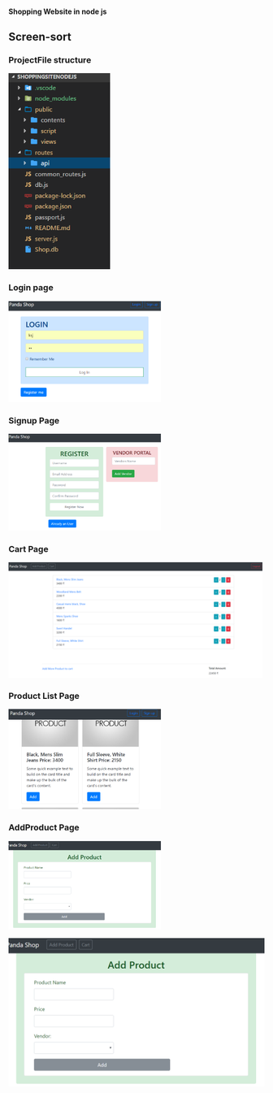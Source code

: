 #### Shopping Website in node js

<!-- # shopping Website Using Vue js (front-End), Sequelize(Orm), Sqlite3 (Database)

# Tables - 

Vendors, Products, Cart

Products should have vendorId foreignKey

1. Add Product Page

                We should be able to add products
                with the following values - 
                
                a) Product Name
                b) Product Vendor (select)
                c) Product Price

2. Product Listing Page

                Products should show up in form of cards
                with details and an 'add' button

                When we click on 'add', it should be added
                to cart (or, qty++)

                Note: We should be able to filter by vendor

3. Cart Page
                
                A table of all products on cart

                Product                Quantity              Rate       Amount
                mobile                  - 1 +                8000        8000
                laptop                  - 1 +                20000       20000
                xbox                    - 2 +                30000       60000
                                                             TOTAL       88000


NOTES:
'''

Vue Js for Front-end and Axios for Http Calls 
Used Localhost: 8080(port)

'''
Run: Node server.js to run the app -->

##  Screen-sort


### ProjectFile structure
<img src="./screenshots/project_structure.png" width="200px">

### Login page
<img src="./screenshots/loginpage.png" width="300px">

### Signup Page
<img src="./screenshots/signup_vendor.png" width="300px">


### Cart Page
<img src="./screenshots/cart_page.png" width="500px">

### Product List Page
<img src="./screenshots/productlist.png" width="300px">

### AddProduct Page
<img src="./screenshots/addproduct.png" width="300px">

![Alt text](./screenshots/addproduct.png?raw=true "Optional Title")

 


